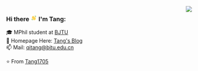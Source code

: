 <img align='right' src="https://github-readme-stats.vercel.app/api?username=Tang1705&show_icons=true">

### Hi there <img src="./wavegif_1860.gif" width="3.5%"><!--👋--> I'm Tang:

<!--
**Tang1705/Tang1705** is a ✨ _special_ ✨ repository because its `README.md` (this file) appears on your GitHub profile.

Here are some ideas to get you started:

- 🔭 I’m currently working on ...
- 🌱 I’m currently learning ...
- 👯 I’m looking to collaborate on ...
- 🤔 I’m looking for help with ...
- 💬 Ask me about ...
- 📫 How to reach me: ...
- 😄 Pronouns: ...
- ⚡ Fun fact: ...
-->

🎓 MPhil student at [BJTU](http://en.bjtu.edu.cn)<br>
📝 Homepage Here: [Tang's Blog](https://www.tang5618.com/)<br>
📫 Mail: qitang@bjtu.edu.cn<br>
<!--🏢 I’m currently serving for [XINCHECK](https://xincheck.com/)<br>-->

⭐️ From [Tang1705](https://github.com/Tang1705)<br>
<!--<br><img src="./BoardingPass_MyNameOnFutureMission.png" width="980px" height="330px">-->
